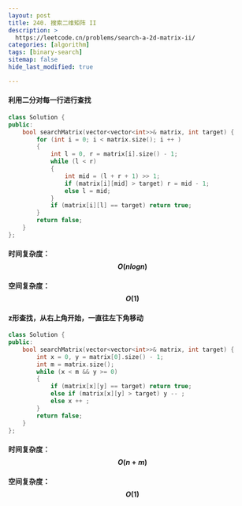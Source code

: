 ```yaml
---
layout: post
title: 240. 搜索二维矩阵 II
description: >
  https://leetcode.cn/problems/search-a-2d-matrix-ii/
categories: [algorithm]
tags: [binary-search]
sitemap: false
hide_last_modified: true

---
```




#### 利用二分对每一行进行查找

```c++
class Solution {
public:
    bool searchMatrix(vector<vector<int>>& matrix, int target) {
        for (int i = 0; i < matrix.size(); i ++ )
        {
            int l = 0, r = matrix[i].size() - 1;
            while (l < r)
            {
                int mid = (l + r + 1) >> 1;
                if (matrix[i][mid] > target) r = mid - 1;
                else l = mid;
            }
            if (matrix[i][l] == target) return true;
        }
        return false;
    }
};
```

#### 时间复杂度：$$ O(nlogn) $$ 

#### 空间复杂度：$$ O(1) $$



#### z形查找，从右上角开始，一直往左下角移动

```c++
class Solution {
public:
    bool searchMatrix(vector<vector<int>>& matrix, int target) {
        int x = 0, y = matrix[0].size() - 1;
        int m = matrix.size();
        while (x < m && y >= 0)
        {
            if (matrix[x][y] == target) return true;
            else if (matrix[x][y] > target) y -- ;
            else x ++ ;
        }
        return false;
    }
};
```

#### 时间复杂度：$$ O(n + m) $$ 

#### 空间复杂度：$$ O(1) $$